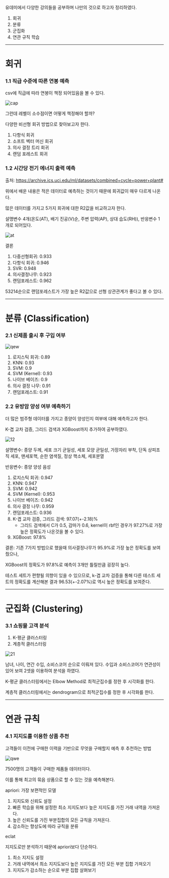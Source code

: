 유데미에서 다양한 강의들을 공부하며 나만의 것으로 하고자 정리하였다.
1. 회귀
2. 분류
3. 군집화
4. 연관 규칙 학습
*  *  *
# 회귀
### 1.1 직급 수준에 따른 연봉 예측


csv에 직급에 따라 연봉이 책정 되어있음을 볼 수 있다.


![cap](https://user-images.githubusercontent.com/118944645/206458197-e19a7486-5825-45d2-89d0-2b0cc38532a0.png)


그런데 레벨이 소수점이면 어떻게 책정해야 할까?


다양한 비선형 회귀 방법으로 찾아보고자 한다.


1. 다항식 회귀
2. 소프트 벡터 머신 회귀
3. 의사 결정 트리 회귀
4. 랜덤 포레스트 회귀


### 1.2 시간당 전기 에너지 출력 예측


출처: https://archive.ics.uci.edu/ml/datasets/combined+cycle+power+plant#


위에서 배운 내용은 적은 데이터로 예측하는 것이기 때문에 회귀값이 매우 다르게 나온다.


많은 데이터를 가지고 5가지 회귀에 대한 R2값을 비교하고자 한다.


설명변수 4개(온도(AT), 배기 진공(V)순, 주변 압력(AP), 상대 습도(RH)), 반응변수 1개로 되어있다.


![at](https://user-images.githubusercontent.com/118944645/206851085-8b0d06ba-d9c2-426b-a66c-737496b15184.png)


결론


1. 다중선형회귀: 0.933
2. 다항식 회귀: 0.946
3. SVR: 0.948
4. 의사결정나무: 0.923
5. 랜덤포레스트: 0.962


53214순으로 랜덤포레스트가 가장 높은 R2값으로 선형 상관관계가 좋다고 볼 수 있다.
* * *
# 분류 (Classification)
### 2.1 신제품 출시 후 구입 여부

![qew](https://user-images.githubusercontent.com/118944645/206909375-ee1b5928-d893-4106-8df9-a7756d408006.png)

1. 로지스틱 회귀: 0.89
2. KNN: 0.93
3. SVM: 0.9
4. SVM (Kernel): 0.93
5. 나이브 베이즈: 0.9
6. 의사 결정 나무: 0.91
7. 랜덤포레스트: 0.91

### 2.2 유방암 양성 여부 예측하기


더 많은 범주형 데이터를 가지고 종양이 양성인지 여부에 대해 예측하고자 한다.


K-겹 교차 검증, 그리드 검색과 XGBoost까지 추가하여 공부하였다.


![12](https://user-images.githubusercontent.com/118944645/206906681-de9ef36e-89c1-4e4d-9afc-fda96d83b2c2.png)


설명변수: 종양 두께, 세포 크기 균일성, 세포 모양 균일성, 가장자리 부착, 단독 상피조직 세포, 맨세포핵, 순한 염색질, 정상 핵소체, 세포분열


반응변수: 종양 양성 음성


1. 로지스틱 회귀: 0.947
2. KNN: 0.947
3. SVM: 0.942
4. SVM (Kernel): 0.953
5. 나이브 베이즈: 0.942
6. 의사 결정 나무: 0.959
7. 랜덤포레스트: 0.936
8. K-겹 교차 검증, 그리드 검색: 97.07(+-2.18)%
    - 그리드 검색에서 C가 0.5, 감마가 0.6, kernel이 rbf인 경우가 97.27%로 가장 높은 정확도가 나온것을 볼 수 있다.
9. XGBoost: 97.8%

결론: 기존 7가지 방법으로 했을때 의사결정나무가 95.9%로 가장 높은 정확도를 보여줬으나,

XGBoost의 정확도가 97.8%로 예측이 3개만 틀릴만큼 굉장히 높다.

테스트 세트가 편향될 의향이 있을 수 있으므로, k-겹 교차 검증을 통해 다른 테스트 세트의 정확도를 계산해본 결과 96.53(+-2.07%)로 역시 높은 정확도를 보여준다.
* * *
# 군집화 (Clustering)
### 3.1 쇼핑몰 고객 분석

1. K-평균 클러스터링
2. 계층적 클러스터링

![21](https://user-images.githubusercontent.com/118944645/207060686-d2a85540-c2fc-4abf-b210-17b82c2c2ce8.png)

남녀, 나이, 연간 수입, 소비스코어 순으로 이뤄져 있다. 수입과 소비스코어가 연관성이 있어 보여 2셋을 이용하여 분석을 하였다.

K-평균 클러스터링에서는 Elbow Method로 최적군집수를 정한 후 시각화를 한다.

계층적 클러스터링에서는 dendrogram으로 최적군집수를 정한 후 시각화를 한다.
* * *
# 연관 규칙
### 4.1 지지도를 이용한 상품 추천

고객들이 이전에 구매한 이력을 기반으로 무엇을 구매할지 예측 후 추천하는 방법

![qwe](https://user-images.githubusercontent.com/118944645/207594411-9b2034e8-231f-4896-92e6-7460b1fb1ea4.png)

7500명의 고객들이 구매한 제품들 데이터이다.

이를 통해 최고의 묶음 상품으로 할 수 있는 것을 예측해본다.

apriori: 가장 보편적인 모델

1. 지지도와 신뢰도 설정
2. 빠른 학습을 위해 설정한 최소 지지도보다 높은 지지도를 가진 거래 내역을 가져온다.
3. 높은 신뢰도를 가진 부분집합의 모든 규칙을 가져온다.
4. 감소하는 향상도에 따라 규칙을 분류

eclat

지지도로만 분석하기 때문에 apriori보다 단순하다.

1. 최소 지지도 설정
2. 거래 내역에서 최소 지지도보다 높은 지지도를 가진 모든 부분 집합 가져오기
3. 지지도가 감소하는 순으로 부분 집합 살펴보기
